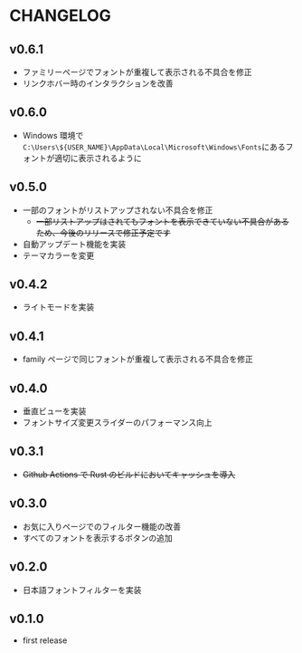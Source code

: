 # CHANGELOG

## v0.6.1

- ファミリーページでフォントが重複して表示される不具合を修正
- リンクホバー時のインタラクションを改善

## v0.6.0

- Windows 環境で`C:\Users\${USER_NAME}\AppData\Local\Microsoft\Windows\Fonts`にあるフォントが適切に表示されるように

## v0.5.0

- 一部のフォントがリストアップされない不具合を修正
  - ~~一部リストアップはされてもフォントを表示できていない不具合があるため、今後のリリースで修正予定です~~
- 自動アップデート機能を実装
- テーマカラーを変更

## v0.4.2

- ライトモードを実装

## v0.4.1

- family ページで同じフォントが重複して表示される不具合を修正

## v0.4.0

- 垂直ビューを実装
- フォントサイズ変更スライダーのパフォーマンス向上

## v0.3.1

- ~~Github Actions で Rust のビルドにおいてキャッシュを導入~~

## v0.3.0

- お気に入りページでのフィルター機能の改善
- すべてのフォントを表示するボタンの追加

## v0.2.0

- 日本語フォントフィルターを実装

## v0.1.0

- first release
